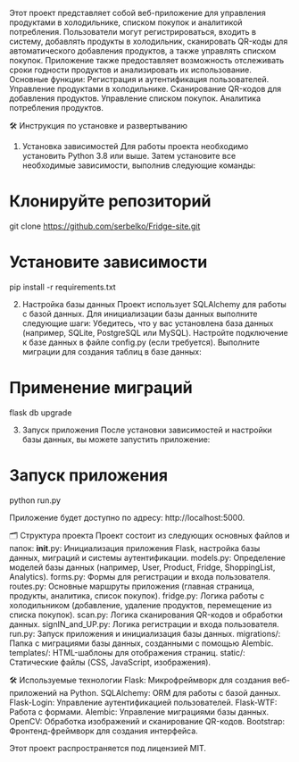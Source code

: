 Этот проект представляет собой веб-приложение для управления продуктами в холодильнике, списком покупок и аналитикой потребления. Пользователи могут регистрироваться, входить в систему, добавлять продукты в холодильник, сканировать QR-коды для автоматического добавления продуктов, а также управлять списком покупок. Приложение также предоставляет возможность отслеживать сроки годности продуктов и анализировать их использование.
Основные функции:
Регистрация и аутентификация пользователей.
Управление продуктами в холодильнике.
Сканирование QR-кодов для добавления продуктов.
Управление списком покупок.
Аналитика потребления продуктов.

🛠️ Инструкция по установке и развертыванию
1. Установка зависимостей
Для работы проекта необходимо установить Python 3.8 или выше. Затем установите все необходимые зависимости, выполнив следующие команды:
# Клонируйте репозиторий
git clone https://github.com/serbelko/Fridge-site.git
# Установите зависимости
pip install -r requirements.txt

2. Настройка базы данных
Проект использует SQLAlchemy для работы с базой данных. Для инициализации базы данных выполните следующие шаги:
Убедитесь, что у вас установлена база данных (например, SQLite, PostgreSQL или MySQL).
Настройте подключение к базе данных в файле config.py (если требуется).
Выполните миграции для создания таблиц в базе данных:
# Применение миграций
flask db upgrade

3. Запуск приложения
После установки зависимостей и настройки базы данных, вы можете запустить приложение:
# Запуск приложения
python run.py

Приложение будет доступно по адресу: http://localhost:5000.

🗂️ Структура проекта
Проект состоит из следующих основных файлов и папок:
__init__.py: Инициализация приложения Flask, настройка базы данных, миграций и системы аутентификации.
models.py: Определение моделей базы данных (например, User, Product, Fridge, ShoppingList, Analytics).
forms.py: Формы для регистрации и входа пользователя.
routes.py: Основные маршруты приложения (главная страница, продукты, аналитика, список покупок).
fridge.py: Логика работы с холодильником (добавление, удаление продуктов, перемещение из списка покупок).
scan.py: Логика сканирования QR-кодов и обработки данных.
signIN_and_UP.py: Логика регистрации и входа пользователя.
run.py: Запуск приложения и инициализация базы данных.
migrations/: Папка с миграциями базы данных, созданными с помощью Alembic.
templates/: HTML-шаблоны для отображения страниц.
static/: Статические файлы (CSS, JavaScript, изображения).

🛠️ Используемые технологии
Flask: Микрофреймворк для создания веб-приложений на Python.
SQLAlchemy: ORM для работы с базой данных.
Flask-Login: Управление аутентификацией пользователей.
Flask-WTF: Работа с формами.
Alembic: Управление миграциями базы данных.
OpenCV: Обработка изображений и сканирование QR-кодов.
Bootstrap: Фронтенд-фреймворк для создания интерфейса.

Этот проект распространяется под лицензией MIT.
